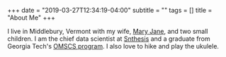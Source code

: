 +++
date = "2019-03-27T12:34:19-04:00"
subtitle = ""
tags = []
title = "About Me"
+++

<script type="application/ld+json">
    {
      "@context": "http://schema.org",
      "@type": "Person",
      "name": "Michael Simpson",
      "address": {
        "@type": "PostalAddress",
        "addressCountry": "USA",
        "addressRegion": "VT",
        "addressLocality": "Middlebury"
      },
      "image": "https://mjs2600.github.io/images/profile.png",
      "spouse": {
        "@type": "Person",
        "name": "Mary Jane Simpson",
        "url": "http://www.middlebury.edu/academics/chem/faculty/node/539926"
      },
      "jobTitle": "Chief Data Scientist",
      "alumniOf": {
        "@type": "EducationalOrganization",
        "name": "Georgia Institute of Technology",
        "alternateName": "Georgia Tech",
        "url": "https://www.gatech.edu/"
      },
      "gender": "http://schema.org/Male",
      "url": "http://mjs2600.github.io/",
      "sameAs" : [
        "https://twitter.com/mjs2600",
        "https://mastodon.technology/web/accounts/78564"
      ]
    }
</script>

I live in Middlebury, Vermont with my wife, [Mary Jane](http://www.middlebury.edu/academics/chem/faculty/node/539926), and two small children.
I am the chief data scientist at [Snthesis](https://snthesis.com/) and a graduate from Georgia Tech's [OMSCS program](http://www.omscs.gatech.edu/).
I also love to hike and play the ukulele.
